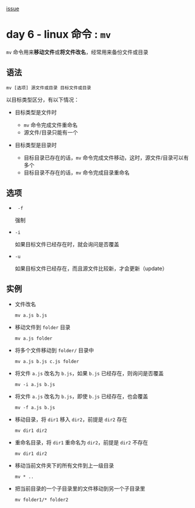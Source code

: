 [issue](https://github.com/hoperyy/blog/issues/41)

# day 6 - linux 命令 : `mv`

`mv` 命令用来**移动文件**或**将文件改名**，经常用来备份文件或目录

## 语法

```
mv [选项] 源文件或目录 目标文件或目录
```

以目标类型区分，有以下情况：

+   目标类型是文件时
    +   `mv` 命令完成文件重命名
    +   源文件/目录只能有一个

+   目标类型是目录时
    +   目标目录已存在的话，`mv` 命令完成文件移动，这时，源文件/目录可以有多个
    +   目标目录不存在的话，`mv` 命令完成目录重命名

## 选项
    
+   ` -f`

    强制
    
+   `-i`

    如果目标文件已经存在时，就会询问是否覆盖
    
+   `-u`

    如果目标文件已经存在，而且源文件比较新，才会更新（update）
        
## 实例

+   文件改名

    `mv a.js b.js`
    
+   移动文件到 `folder` 目录
    
    `mv a.js folder`
    
+   将多个文件移动到 `folder/` 目录中

    `mv a.js b.js c.js folder`
    
+   将文件 `a.js` 改名为 `b.js`，如果 `b.js` 已经存在，则询问是否覆盖

    `mv -i a.js b.js`
    
+   将文件 `a.js` 改名为 `b.js`，即使 `b.js` 已经存在，也会覆盖

    `mv -f a.js b.js`
    
+   移动目录，将 `dir1` 移入 `dir2`，前提是 `dir2` 存在

    `mv dir1 dir2`
    
+   重命名目录，将 `dir1` 重命名为 `dir2`，前提是 `dir2` 不存在

    `mv dir1 dir2`
    
+   移动当前文件夹下的所有文件到上一级目录

    `mv * ..`
    
+   把当前目录的一个子目录里的文件移动到另一个子目录里

    `mv folder1/* folder2`